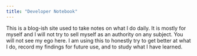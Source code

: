 ```yaml
---
title: "Developer Notebook"
---
```


This is a blog-ish site used to take notes on what I do daily. It is mostly for myself and I will not try to sell myself as an authority on any subject. You will not see my ego here. I am using this to honestly try to get better at what I do, record my findings for future use, and to study what I have learned.
